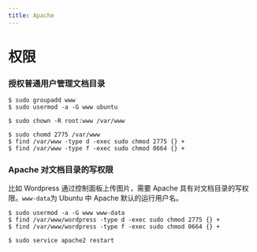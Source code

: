 ```yaml
---
title: Apache
---
```



权限
====

### 授权普通用户管理文档目录

	$ sudo groupadd www
	$ sudo usermod -a -G www ubuntu

	$ sudo chown -R root:www /var/www

	$ sudo chomd 2775 /var/www
	$ find /var/www -type d -exec sudo chmod 2775 {} +
	$ find /var/www -type f -exec sudo chmod 0664 {} +

### Apache 对文档目录的写权限

比如 Wordpress 通过控制面板上传图片，需要 Apache 具有对文档目录的写权限。`www-data`为 Ubuntu 中 Apache 默认的运行用户名。

	$ sudo usermod -a -G www www-data
	$ find /var/www/wordpress -type d -exec sudo chmod 2775 {} +
	$ find /var/www/wordpress -type f -exec sudo chmod 0664 {} +

	$ sudo service apache2 restart



